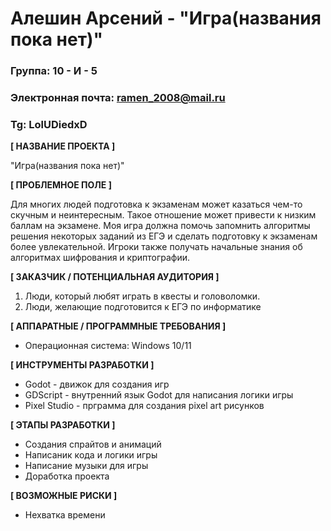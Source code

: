 # Алешин Арсений - "Игра(названия пока нет)"

### Группа: 10 - И - 5
### Электронная почта: ramen_2008@mail.ru
### Tg: LolUDiedxD

**[ НАЗВАНИЕ ПРОЕКТА ]**

"Игра(названия пока нет)"

**[ ПРОБЛЕМНОЕ ПОЛЕ ]**

Для многих людей подготовка к экзаменам может казаться чем-то скучным и неинтересным. Такое отношение может привести к низким баллам на экзамене. Моя игра должна помочь запомнить алгоритмы решения некоторых заданий из ЕГЭ и сделать подготовку к экзаменам более увлекательной. Игроки также получать начальные знания об алгоритмах шифрования и криптографии.

**[ ЗАКАЗЧИК / ПОТЕНЦИАЛЬНАЯ АУДИТОРИЯ ]**

 1) Люди, который любят играть в квесты и головоломки.
 2) Люди, желающие подготовится к ЕГЭ по информатике

**[ АППАРАТНЫЕ / ПРОГРАММНЫЕ ТРЕБОВАНИЯ ]** 

* Операционная система: Windows 10/11

**[ ИНСТРУМЕНТЫ РАЗРАБОТКИ ]**

*	Godot - движок для создания игр
*	GDScript - внутренний язык Godot для написания логики игры
*	Pixel Studio - прграмма для создания pixel art рисунков

**[ ЭТАПЫ РАЗРАБОТКИ ]**

* Создания спрайтов и анимаций
* Написаник кода и логики игры
* Написание музыки для игры
* Доработка проекта

**[ ВОЗМОЖНЫЕ РИСКИ ]**

* Нехватка времени
